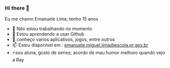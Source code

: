 ### Hi there 👋

Eu me chamo Emanuele Lima; tenho 15 anos 

- 🔭 Não estou trabalhando no momento
- 🌱 Estou aprendendo a usar Github
- 💬 conheço varios aplicativos, jogos, entre outros
- 📫 Estou disponível em : emanuele.miguel.lima@escola.pr.gov.br
- ⚡sou aluna, gosto de series; acordo de mau humor melhoro quando vejo a Ray 


